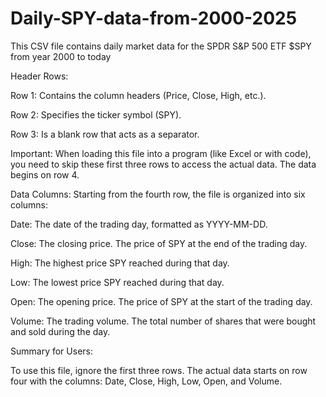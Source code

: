 # Daily-SPY-data-from-2000-2025
This CSV file contains daily market data for the SPDR S&amp;P 500 ETF $SPY from year 2000 to today

Header Rows:

Row 1: Contains the column headers (Price, Close, High, etc.).

Row 2: Specifies the ticker symbol (SPY).

Row 3: Is a blank row that acts as a separator.

Important: When loading this file into a program (like Excel or with code), you need to skip these first three rows to access the actual data. The data begins on row 4.

Data Columns:
Starting from the fourth row, the file is organized into six columns:

Date: The date of the trading day, formatted as YYYY-MM-DD.

Close: The closing price. The price of SPY at the end of the trading day.

High: The highest price SPY reached during that day.

Low: The lowest price SPY reached during that day.

Open: The opening price. The price of SPY at the start of the trading day.

Volume: The trading volume. The total number of shares that were bought and sold during the day.

Summary for Users:

To use this file, ignore the first three rows. The actual data starts on row four with the columns: Date, Close, High, Low, Open, and Volume.
